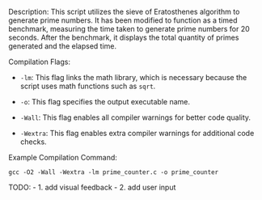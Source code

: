 

Description:
This script utilizes the sieve of Eratosthenes algorithm to generate prime numbers. It has been modified to function as a timed benchmark, measuring the time taken to generate prime numbers for 20 seconds. After the benchmark, it displays the total quantity of primes generated and the elapsed time.

Compilation Flags:
- `-lm`: This flag links the math library, which is necessary because the script uses math functions such as `sqrt`.

- `-o`: This flag specifies the output executable name.
- `-Wall`: This flag enables all compiler warnings for better code quality.
- `-Wextra`: This flag enables extra compiler warnings for additional code checks.

Example Compilation Command:
```
gcc -O2 -Wall -Wextra -lm prime_counter.c -o prime_counter
```

TODO: 
      - 1. add visual feedback
      - 2. add user input
